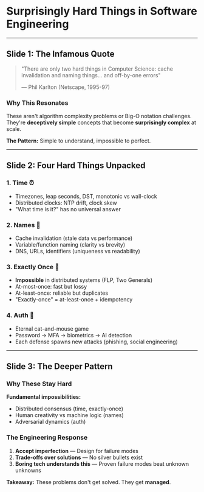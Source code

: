 # Surprisingly Hard Things in Software Engineering

---

## Slide 1: The Infamous Quote

> "There are only two hard things in Computer Science: cache invalidation and naming things... and off-by-one errors"
>
> — Phil Karlton (Netscape, 1995-97)

### Why This Resonates

These aren't algorithm complexity problems or Big-O notation challenges. They're **deceptively simple** concepts that become **surprisingly complex** at scale.

**The Pattern:** Simple to understand, impossible to perfect.

---

## Slide 2: Four Hard Things Unpacked

### 1. **Time** ⏰
- Timezones, leap seconds, DST, monotonic vs wall-clock
- Distributed clocks: NTP drift, clock skew
- "What time is it?" has no universal answer

### 2. **Names** 📝
- Cache invalidation (stale data vs performance)
- Variable/function naming (clarity vs brevity)
- DNS, URLs, identifiers (uniqueness vs readability)

### 3. **Exactly Once** 🎯
- **Impossible** in distributed systems (FLP, Two Generals)
- At-most-once: fast but lossy
- At-least-once: reliable but duplicates
- "Exactly-once" = at-least-once + idempotency

### 4. **Auth** 🔐
- Eternal cat-and-mouse game
- Password → MFA → biometrics → AI detection
- Each defense spawns new attacks (phishing, social engineering)

---

## Slide 3: The Deeper Pattern

### Why These Stay Hard

**Fundamental impossibilities:**
- Distributed consensus (time, exactly-once)
- Human creativity vs machine logic (names)
- Adversarial dynamics (auth)

### The Engineering Response

1. **Accept imperfection** — Design for failure modes
2. **Trade-offs over solutions** — No silver bullets exist
3. **Boring tech understands this** — Proven failure modes beat unknown unknowns

**Takeaway:** These problems don't get solved. They get **managed**.
